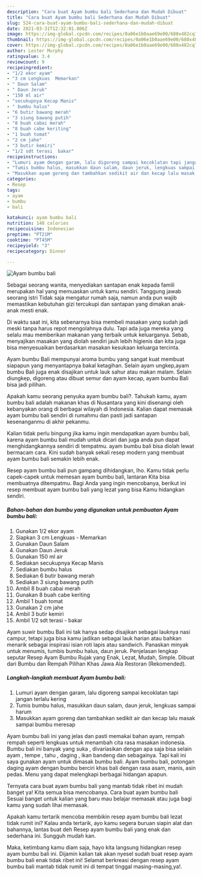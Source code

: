 ```yaml
---
description: "Cara buat Ayam bumbu bali Sederhana dan Mudah Dibuat"
title: "Cara buat Ayam bumbu bali Sederhana dan Mudah Dibuat"
slug: 524-cara-buat-ayam-bumbu-bali-sederhana-dan-mudah-dibuat
date: 2021-03-31T12:32:01.806Z
image: https://img-global.cpcdn.com/recipes/0a06e1b0aae69e00/680x482cq70/ayam-bumbu-bali-foto-resep-utama.jpg
thumbnail: https://img-global.cpcdn.com/recipes/0a06e1b0aae69e00/680x482cq70/ayam-bumbu-bali-foto-resep-utama.jpg
cover: https://img-global.cpcdn.com/recipes/0a06e1b0aae69e00/680x482cq70/ayam-bumbu-bali-foto-resep-utama.jpg
author: Lester Murphy
ratingvalue: 3.4
reviewcount: 9
recipeingredient:
- "1/2 ekor ayam"
- "3 cm Lengkuas  Memarkan"
- " Daun Salam"
- " Daun Jeruk"
- "150 ml air"
- "secukupnya Kecap Manis"
- " bumbu halus"
- "6 butir bawang merah"
- "3 siung bawang putih"
- "8 buah cabai merah"
- "8 buah cabe keriting"
- "1 buah tomat"
- "2 cm jahe"
- "3 butir kemiri"
- "1/2 sdt terasi  bakar"
recipeinstructions:
- "Lumuri ayam dengan garam, lalu digoreng sampai kecoklatan tapi jangan terlalu kering"
- "Tumis bumbu halus, masukkan daun salam, daun jeruk, lengkuas sampai harum"
- "Masukkan ayam goreng dan tambahkan sedikit air dan kecap lalu masak sampai bumbu meresap"
categories:
- Resep
tags:
- ayam
- bumbu
- bali

katakunci: ayam bumbu bali 
nutrition: 148 calories
recipecuisine: Indonesian
preptime: "PT21M"
cooktime: "PT45M"
recipeyield: "3"
recipecategory: Dinner

---
```



![Ayam bumbu bali](https://img-global.cpcdn.com/recipes/0a06e1b0aae69e00/680x482cq70/ayam-bumbu-bali-foto-resep-utama.jpg)

Sebagai seorang wanita, menyediakan santapan enak kepada famili merupakan hal yang memuaskan untuk kamu sendiri. Tanggung jawab seorang istri Tidak saja mengatur rumah saja, namun anda pun wajib memastikan kebutuhan gizi tercukupi dan santapan yang dimakan anak-anak mesti enak.

Di waktu  saat ini, kita sebenarnya bisa membeli masakan yang sudah jadi meski tanpa harus repot mengolahnya dulu. Tapi ada juga mereka yang selalu mau memberikan makanan yang terbaik untuk keluarganya. Sebab, menyajikan masakan yang diolah sendiri jauh lebih higienis dan kita juga bisa menyesuaikan berdasarkan masakan kesukaan keluarga tercinta. 

Ayam bumbu Bali mempunyai aroma bumbu yang sangat kuat membuat siapapun yang menyantapnya bakal ketagihan. Selain ayam ungkep,ayam bumbu Bali juga enak disajikan untuk lauk sahur atau makan malam. Selain diungkep, digoreng atau dibuat semur dan ayam kecap, ayam bumbu Bali bisa jadi pilihan.

Apakah kamu seorang penyuka ayam bumbu bali?. Tahukah kamu, ayam bumbu bali adalah makanan khas di Nusantara yang kini disenangi oleh kebanyakan orang di berbagai wilayah di Indonesia. Kalian dapat memasak ayam bumbu bali sendiri di rumahmu dan pasti jadi santapan kesenanganmu di akhir pekanmu.

Kalian tidak perlu bingung jika kamu ingin mendapatkan ayam bumbu bali, karena ayam bumbu bali mudah untuk dicari dan juga anda pun dapat menghidangkannya sendiri di tempatmu. ayam bumbu bali bisa diolah lewat bermacam cara. Kini sudah banyak sekali resep modern yang membuat ayam bumbu bali semakin lebih enak.

Resep ayam bumbu bali pun gampang dihidangkan, lho. Kamu tidak perlu capek-capek untuk memesan ayam bumbu bali, lantaran Kita bisa membuatnya ditempatmu. Bagi Anda yang ingin mencobanya, berikut ini resep membuat ayam bumbu bali yang lezat yang bisa Kamu hidangkan sendiri.

<!--inarticleads1-->

##### Bahan-bahan dan bumbu yang digunakan untuk pembuatan Ayam bumbu bali:

1. Gunakan 1/2 ekor ayam
1. Siapkan 3 cm Lengkuas - Memarkan
1. Gunakan  Daun Salam
1. Gunakan  Daun Jeruk
1. Gunakan 150 ml air
1. Sediakan secukupnya Kecap Manis
1. Sediakan  bumbu halus
1. Sediakan 6 butir bawang merah
1. Sediakan 3 siung bawang putih
1. Ambil 8 buah cabai merah
1. Gunakan 8 buah cabe keriting
1. Ambil 1 buah tomat
1. Gunakan 2 cm jahe
1. Ambil 3 butir kemiri
1. Ambil 1/2 sdt terasi - bakar


Ayam suwir bumbu Bali ini tak hanya sedap disajikan sebagai lauknya nasi campur, tetapi juga bisa kamu jadikan sebagai lauk harian atau bahkan menarik sebagai inspirasi isian roti lapis atau sandwich. Panaskan minyak untuk menumis, tumbis bumbu halus, daun jeruk. Penjelasan lengkap seputar Resep Ayam Bumbu Rujak yang Enak, Lezat, Mudah, Simple. Dibuat dari Bumbu dan Rempah Pilihan Khas Jawa Ala Restoran (Rekomended). 

<!--inarticleads2-->

##### Langkah-langkah membuat Ayam bumbu bali:

1. Lumuri ayam dengan garam, lalu digoreng sampai kecoklatan tapi jangan terlalu kering
1. Tumis bumbu halus, masukkan daun salam, daun jeruk, lengkuas sampai harum
1. Masukkan ayam goreng dan tambahkan sedikit air dan kecap lalu masak sampai bumbu meresap


Ayam bumbu bali ini yang jelas dan pasti memakai bahan ayam, rempah rempah seperti lengkuas untuk menambah cita rasa masakan indonesia. Bumbu bali ini banyak yang suka , divariasikan dengan apa saja bisa selain ayam , tempe , tahu , daging , ikan bandeng dan sebagainya. Tapi kali ini saya gunakan ayam untuk dimasak bumbu bali. Ayam bumbu bali, potongan daging ayam dengan bumbu berciri khas bali dengan rasa asam, manis, asin pedas. Menu yang dapat melengkapi berbagai hidangan apapun. 

Ternyata cara buat ayam bumbu bali yang mantab tidak ribet ini mudah banget ya! Kita semua bisa mencobanya. Cara buat ayam bumbu bali Sesuai banget untuk kalian yang baru mau belajar memasak atau juga bagi kamu yang sudah lihai memasak.

Apakah kamu tertarik mencoba membikin resep ayam bumbu bali lezat tidak rumit ini? Kalau anda tertarik, ayo kamu segera buruan siapin alat dan bahannya, lantas buat deh Resep ayam bumbu bali yang enak dan sederhana ini. Sungguh mudah kan. 

Maka, ketimbang kamu diam saja, hayo kita langsung hidangkan resep ayam bumbu bali ini. Dijamin kalian tak akan nyesel sudah buat resep ayam bumbu bali enak tidak ribet ini! Selamat berkreasi dengan resep ayam bumbu bali mantab tidak rumit ini di tempat tinggal masing-masing,ya!.

